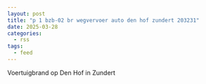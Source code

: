 ```yaml
---
layout: post
title: "p 1 bzb-02 br wegvervoer auto den hof zundert 203231"
date: 2025-03-28
categories: 
  - rss
tags: 
  - feed
---
```


Voertuigbrand op Den Hof in Zundert
